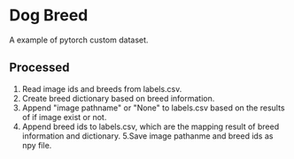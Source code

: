 # Dog Breed

A example of pytorch custom dataset.

## Processed
1. Read image ids and breeds from labels.csv.
2. Create breed dictionary based on breed information.
3. Append "image pathname" or "None" to labels.csv based on the results of if image exist or not.
4. Append breed ids to labels.csv, which are the mapping result of breed information and dictionary. 
5.Save image pathanme and breed ids as npy file.

